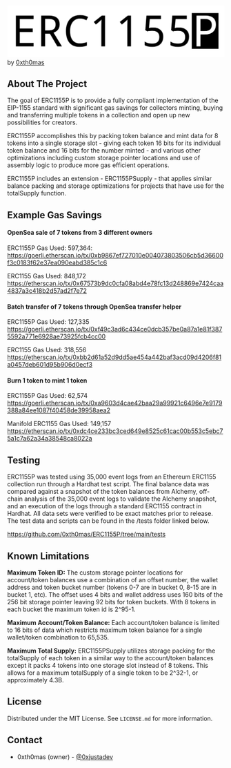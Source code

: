 ![](https://github.com/0xth0mas/ERC1155P/blob/main/media/ERC1155P.png?raw=true)
by [0xth0mas](http://twitter.com/justadev "0xth0mas")

## About The Project
The goal of ERC1155P is to provide a fully compliant implementation of the EIP-1155 standard with significant gas savings for collectors minting, buying and transferring multiple tokens in a collection and open up new possibilities for creators. 

ERC1155P accomplishes this by packing token balance and mint data for 8 tokens into a single storage slot - giving each token 16 bits for its individual token balance and 16 bits for the number minted - and various other optimizations including custom storage pointer locations and use of assembly logic to produce more gas efficient operations.

ERC1155P includes an extension - ERC1155PSupply - that applies similar balance packing and storage optimizations for projects that have use for the totalSupply function.

## Example Gas Savings

#### OpenSea sale of 7 tokens from 3 different owners
ERC1155P Gas Used: 597,364:
https://goerli.etherscan.io/tx/0xb9867ef727010e004073803506cb5d36600f3c0183f62e37ea090eabd385c1c6

ERC1155 Gas Used: 848,172
https://etherscan.io/tx/0x67573b9dc0cfa08abd4e78fc13d248869e7424caa4837a3c418b2d57ad2f7e72 

#### Batch transfer of 7 tokens through OpenSea transfer helper
ERC1155P Gas Used: 127,335
https://goerli.etherscan.io/tx/0xf49c3ad6c434ce0dcb357be0a87a1e81f3875592a771e6928ae73925fcb4cc00

ERC1155 Gas Used: 318,556
https://etherscan.io/tx/0xbb2d61a52d9dd5ae454a442baf3acd09d4206f81a0457deb601d95b906d0ecf3

#### Burn 1 token to mint 1 token
ERC1155P Gas Used: 62,574
https://goerli.etherscan.io/tx/0xa9603d4cae42baa29a99921c6496e7e9179388a84ee1087f40458de39958aea2

Manifold ERC1155 Gas Used: 149,157
https://etherscan.io/tx/0xdc4ce233bc3ced649e8525c61cac00b553c5ebc75a1c7a62a34a38548ca8022a

## Testing
ERC1155P was tested using 35,000 event logs from an Ethereum ERC1155 collection run through a Hardhat test script. The final balance data was compared against a snapshot of the token balances from Alchemy, off-chain analysis of the 35,000 event logs to validate the Alchemy snapshot, and an execution of the logs through a standard ERC1155 contract in Hardhat. All data sets were verified to be exact matches prior to release. The test data and scripts can be found in the /tests folder linked below.

https://github.com/0xth0mas/ERC1155P/tree/main/tests

## Known Limitations
**Maximum Token ID:** The custom storage pointer locations for account/token balances use a combination of an offset number, the wallet address and token bucket number (tokens 0-7 are in bucket 0, 8-15 are in bucket 1, etc). The offset uses 4 bits and wallet address uses 160 bits of the 256 bit storage pointer leaving 92 bits for token buckets. With 8 tokens in each bucket the maximum token id is 2^95-1.

**Maximum Account/Token Balance:** Each account/token balance is limited to 16 bits of data which restricts maximum token balance for a single wallet/token combination to 65,535.

**Maximum Total Supply:** ERC1155PSupply utilizes storage packing for the totalSupply of each token in a similar way to the account/token balances except it packs 4 tokens into one storage slot instead of 8 tokens. This allows for a maximum totalSupply of a single token to be 2^32-1, or approximately 4.3B.


## License

Distributed under the MIT License. See `LICENSE.md` for more information.


## Contact

- 0xth0mas (owner) - [@0xjustadev](https://twitter.com/0xjustadev)
